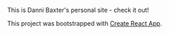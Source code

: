 This is Danni Baxter's personal site - check it out!

This project was bootstrapped with [Create React App](https://github.com/facebookincubator/create-react-app).
